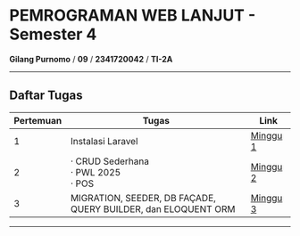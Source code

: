 # PEMROGRAMAN WEB LANJUT - Semester 4

**Gilang Purnomo** / **09** / **2341720042** / **TI-2A**

---

## Daftar Tugas

| Pertemuan | Tugas                                                    | Link |
|-----------|----------------------------------------------------------|------|
| 1         | Instalasi Laravel                                        | [Minggu 1](https://github.com/Gilangp/Pemrograman_Web_Lanjut/tree/main/Minggu%201/Install_Laravel_10) |
| 2         | · CRUD Sederhana <br> · PWL 2025 <br> · POS              | [Minggu 2](https://github.com/Gilangp/Pemrograman_Web_Lanjut/tree/main/Minggu%202) |
| 3         | MIGRATION, SEEDER, DB FAÇADE, QUERY BUILDER, dan ELOQUENT ORM | [Minggu 3](https://github.com/Gilangp/Pemrograman_Web_Lanjut/tree/main/Minggu%203) |


---
